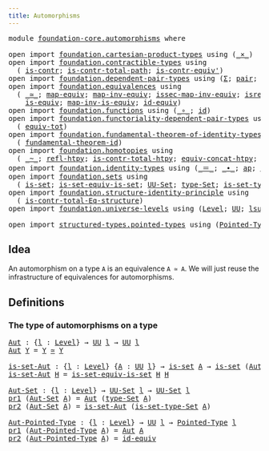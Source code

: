 ```yaml
---
title: Automorphisms
---
```


<pre class="Agda"><a id="39" class="Keyword">module</a> <a id="46" href="foundation-core.automorphisms.html" class="Module">foundation-core.automorphisms</a> <a id="76" class="Keyword">where</a>

<a id="83" class="Keyword">open</a> <a id="88" class="Keyword">import</a> <a id="95" href="foundation.cartesian-product-types.html" class="Module">foundation.cartesian-product-types</a> <a id="130" class="Keyword">using</a> <a id="136" class="Symbol">(</a><a id="137" href="foundation-core.cartesian-product-types.html#590" class="Function Operator">_×_</a><a id="140" class="Symbol">)</a>
<a id="142" class="Keyword">open</a> <a id="147" class="Keyword">import</a> <a id="154" href="foundation.contractible-types.html" class="Module">foundation.contractible-types</a> <a id="184" class="Keyword">using</a>
  <a id="192" class="Symbol">(</a> <a id="194" href="foundation-core.contractible-types.html#1006" class="Function">is-contr</a><a id="202" class="Symbol">;</a> <a id="204" href="foundation-core.contractible-types.html#2046" class="Function">is-contr-total-path</a><a id="223" class="Symbol">;</a> <a id="225" href="foundation-core.contractible-types.html#3813" class="Function">is-contr-equiv&#39;</a><a id="240" class="Symbol">)</a>
<a id="242" class="Keyword">open</a> <a id="247" class="Keyword">import</a> <a id="254" href="foundation.dependent-pair-types.html" class="Module">foundation.dependent-pair-types</a> <a id="286" class="Keyword">using</a> <a id="292" class="Symbol">(</a><a id="293" href="foundation-core.dependent-pair-types.html#515" class="Record">Σ</a><a id="294" class="Symbol">;</a> <a id="296" href="foundation-core.dependent-pair-types.html#588" class="InductiveConstructor">pair</a><a id="300" class="Symbol">;</a> <a id="302" href="foundation-core.dependent-pair-types.html#605" class="Field">pr1</a><a id="305" class="Symbol">;</a> <a id="307" href="foundation-core.dependent-pair-types.html#617" class="Field">pr2</a><a id="310" class="Symbol">)</a>
<a id="312" class="Keyword">open</a> <a id="317" class="Keyword">import</a> <a id="324" href="foundation.equivalences.html" class="Module">foundation.equivalences</a> <a id="348" class="Keyword">using</a>
  <a id="356" class="Symbol">(</a> <a id="358" href="foundation-core.equivalences.html#1621" class="Function Operator">_≃_</a><a id="361" class="Symbol">;</a> <a id="363" href="foundation-core.equivalences.html#1821" class="Function">map-equiv</a><a id="372" class="Symbol">;</a> <a id="374" href="foundation-core.equivalences.html#5036" class="Function">map-inv-equiv</a><a id="387" class="Symbol">;</a> <a id="389" href="foundation-core.equivalences.html#5119" class="Function">issec-map-inv-equiv</a><a id="408" class="Symbol">;</a> <a id="410" href="foundation-core.equivalences.html#5251" class="Function">isretr-map-inv-equiv</a><a id="430" class="Symbol">;</a>
    <a id="436" href="foundation-core.equivalences.html#1556" class="Function">is-equiv</a><a id="444" class="Symbol">;</a> <a id="446" href="foundation-core.equivalences.html#4187" class="Function">map-inv-is-equiv</a><a id="462" class="Symbol">;</a> <a id="464" href="foundation-core.equivalences.html#2494" class="Function">id-equiv</a><a id="472" class="Symbol">)</a>
<a id="474" class="Keyword">open</a> <a id="479" class="Keyword">import</a> <a id="486" href="foundation.functions.html" class="Module">foundation.functions</a> <a id="507" class="Keyword">using</a> <a id="513" class="Symbol">(</a><a id="514" href="foundation-core.functions.html#420" class="Function Operator">_∘_</a><a id="517" class="Symbol">;</a> <a id="519" href="foundation-core.functions.html#322" class="Function">id</a><a id="521" class="Symbol">)</a>
<a id="523" class="Keyword">open</a> <a id="528" class="Keyword">import</a> <a id="535" href="foundation.functoriality-dependent-pair-types.html" class="Module">foundation.functoriality-dependent-pair-types</a> <a id="581" class="Keyword">using</a>
  <a id="589" class="Symbol">(</a> <a id="591" href="foundation-core.functoriality-dependent-pair-types.html#7267" class="Function">equiv-tot</a><a id="600" class="Symbol">)</a>
<a id="602" class="Keyword">open</a> <a id="607" class="Keyword">import</a> <a id="614" href="foundation.fundamental-theorem-of-identity-types.html" class="Module">foundation.fundamental-theorem-of-identity-types</a> <a id="663" class="Keyword">using</a>
  <a id="671" class="Symbol">(</a> <a id="673" href="foundation-core.fundamental-theorem-of-identity-types.html#1894" class="Function">fundamental-theorem-id</a><a id="695" class="Symbol">)</a>
<a id="697" class="Keyword">open</a> <a id="702" class="Keyword">import</a> <a id="709" href="foundation.homotopies.html" class="Module">foundation.homotopies</a> <a id="731" class="Keyword">using</a>
  <a id="739" class="Symbol">(</a> <a id="741" href="foundation-core.homotopies.html#1249" class="Function Operator">_~_</a><a id="744" class="Symbol">;</a> <a id="746" href="foundation-core.homotopies.html#1368" class="Function">refl-htpy</a><a id="755" class="Symbol">;</a> <a id="757" href="foundation.homotopies.html#3155" class="Function">is-contr-total-htpy</a><a id="776" class="Symbol">;</a> <a id="778" href="foundation.homotopies.html#6187" class="Function">equiv-concat-htpy</a><a id="795" class="Symbol">;</a> <a id="797" href="foundation-core.homotopies.html#3211" class="Function">right-unit-htpy</a><a id="812" class="Symbol">)</a>
<a id="814" class="Keyword">open</a> <a id="819" class="Keyword">import</a> <a id="826" href="foundation.identity-types.html" class="Module">foundation.identity-types</a> <a id="852" class="Keyword">using</a> <a id="858" class="Symbol">(</a><a id="859" href="foundation-core.identity-types.html#1865" class="Function Operator">_＝_</a><a id="862" class="Symbol">;</a> <a id="864" href="foundation-core.identity-types.html#2425" class="Function Operator">_∙_</a><a id="867" class="Symbol">;</a> <a id="869" href="foundation-core.identity-types.html#4003" class="Function">ap</a><a id="871" class="Symbol">;</a> <a id="873" href="foundation-core.identity-types.html#1820" class="InductiveConstructor">refl</a><a id="877" class="Symbol">;</a> <a id="879" href="foundation-core.identity-types.html#3074" class="Function">right-unit</a><a id="889" class="Symbol">)</a>
<a id="891" class="Keyword">open</a> <a id="896" class="Keyword">import</a> <a id="903" href="foundation.sets.html" class="Module">foundation.sets</a> <a id="919" class="Keyword">using</a>
  <a id="927" class="Symbol">(</a> <a id="929" href="foundation-core.sets.html#1113" class="Function">is-set</a><a id="935" class="Symbol">;</a> <a id="937" href="foundation.sets.html#4785" class="Function">is-set-equiv-is-set</a><a id="956" class="Symbol">;</a> <a id="958" href="foundation-core.sets.html#1190" class="Function">UU-Set</a><a id="964" class="Symbol">;</a> <a id="966" href="foundation-core.sets.html#1304" class="Function">type-Set</a><a id="974" class="Symbol">;</a> <a id="976" href="foundation-core.sets.html#1355" class="Function">is-set-type-Set</a><a id="991" class="Symbol">)</a>
<a id="993" class="Keyword">open</a> <a id="998" class="Keyword">import</a> <a id="1005" href="foundation.structure-identity-principle.html" class="Module">foundation.structure-identity-principle</a> <a id="1045" class="Keyword">using</a>
  <a id="1053" class="Symbol">(</a> <a id="1055" href="foundation.structure-identity-principle.html#1355" class="Function">is-contr-total-Eq-structure</a><a id="1082" class="Symbol">)</a>
<a id="1084" class="Keyword">open</a> <a id="1089" class="Keyword">import</a> <a id="1096" href="foundation.universe-levels.html" class="Module">foundation.universe-levels</a> <a id="1123" class="Keyword">using</a> <a id="1129" class="Symbol">(</a><a id="1130" href="Agda.Primitive.html#597" class="Postulate">Level</a><a id="1135" class="Symbol">;</a> <a id="1137" href="foundation-core.universe-levels.html#235" class="Primitive">UU</a><a id="1139" class="Symbol">;</a> <a id="1141" href="Agda.Primitive.html#780" class="Primitive">lsuc</a><a id="1145" class="Symbol">;</a> <a id="1147" href="Agda.Primitive.html#810" class="Primitive Operator">_⊔_</a><a id="1150" class="Symbol">)</a>

<a id="1153" class="Keyword">open</a> <a id="1158" class="Keyword">import</a> <a id="1165" href="structured-types.pointed-types.html" class="Module">structured-types.pointed-types</a> <a id="1196" class="Keyword">using</a> <a id="1202" class="Symbol">(</a><a id="1203" href="structured-types.pointed-types.html#383" class="Function">Pointed-Type</a><a id="1215" class="Symbol">)</a>
</pre>
## Idea

An automorphism on a type `A` is an equivalence `A ≃ A`. We will just reuse the infrastructure of equivalences for automorphisms.

## Definitions

### The type of automorphisms on a type

<pre class="Agda"><a id="Aut"></a><a id="1427" href="foundation-core.automorphisms.html#1427" class="Function">Aut</a> <a id="1431" class="Symbol">:</a> <a id="1433" class="Symbol">{</a><a id="1434" href="foundation-core.automorphisms.html#1434" class="Bound">l</a> <a id="1436" class="Symbol">:</a> <a id="1438" href="Agda.Primitive.html#597" class="Postulate">Level</a><a id="1443" class="Symbol">}</a> <a id="1445" class="Symbol">→</a> <a id="1447" href="foundation-core.universe-levels.html#235" class="Primitive">UU</a> <a id="1450" href="foundation-core.automorphisms.html#1434" class="Bound">l</a> <a id="1452" class="Symbol">→</a> <a id="1454" href="foundation-core.universe-levels.html#235" class="Primitive">UU</a> <a id="1457" href="foundation-core.automorphisms.html#1434" class="Bound">l</a>
<a id="1459" href="foundation-core.automorphisms.html#1427" class="Function">Aut</a> <a id="1463" href="foundation-core.automorphisms.html#1463" class="Bound">Y</a> <a id="1465" class="Symbol">=</a> <a id="1467" href="foundation-core.automorphisms.html#1463" class="Bound">Y</a> <a id="1469" href="foundation-core.equivalences.html#1621" class="Function Operator">≃</a> <a id="1471" href="foundation-core.automorphisms.html#1463" class="Bound">Y</a>

<a id="is-set-Aut"></a><a id="1474" href="foundation-core.automorphisms.html#1474" class="Function">is-set-Aut</a> <a id="1485" class="Symbol">:</a> <a id="1487" class="Symbol">{</a><a id="1488" href="foundation-core.automorphisms.html#1488" class="Bound">l</a> <a id="1490" class="Symbol">:</a> <a id="1492" href="Agda.Primitive.html#597" class="Postulate">Level</a><a id="1497" class="Symbol">}</a> <a id="1499" class="Symbol">{</a><a id="1500" href="foundation-core.automorphisms.html#1500" class="Bound">A</a> <a id="1502" class="Symbol">:</a> <a id="1504" href="foundation-core.universe-levels.html#235" class="Primitive">UU</a> <a id="1507" href="foundation-core.automorphisms.html#1488" class="Bound">l</a><a id="1508" class="Symbol">}</a> <a id="1510" class="Symbol">→</a> <a id="1512" href="foundation-core.sets.html#1113" class="Function">is-set</a> <a id="1519" href="foundation-core.automorphisms.html#1500" class="Bound">A</a> <a id="1521" class="Symbol">→</a> <a id="1523" href="foundation-core.sets.html#1113" class="Function">is-set</a> <a id="1530" class="Symbol">(</a><a id="1531" href="foundation-core.automorphisms.html#1427" class="Function">Aut</a> <a id="1535" href="foundation-core.automorphisms.html#1500" class="Bound">A</a><a id="1536" class="Symbol">)</a>
<a id="1538" href="foundation-core.automorphisms.html#1474" class="Function">is-set-Aut</a> <a id="1549" href="foundation-core.automorphisms.html#1549" class="Bound">H</a> <a id="1551" class="Symbol">=</a> <a id="1553" href="foundation.sets.html#4785" class="Function">is-set-equiv-is-set</a> <a id="1573" href="foundation-core.automorphisms.html#1549" class="Bound">H</a> <a id="1575" href="foundation-core.automorphisms.html#1549" class="Bound">H</a>

<a id="Aut-Set"></a><a id="1578" href="foundation-core.automorphisms.html#1578" class="Function">Aut-Set</a> <a id="1586" class="Symbol">:</a> <a id="1588" class="Symbol">{</a><a id="1589" href="foundation-core.automorphisms.html#1589" class="Bound">l</a> <a id="1591" class="Symbol">:</a> <a id="1593" href="Agda.Primitive.html#597" class="Postulate">Level</a><a id="1598" class="Symbol">}</a> <a id="1600" class="Symbol">→</a> <a id="1602" href="foundation-core.sets.html#1190" class="Function">UU-Set</a> <a id="1609" href="foundation-core.automorphisms.html#1589" class="Bound">l</a> <a id="1611" class="Symbol">→</a> <a id="1613" href="foundation-core.sets.html#1190" class="Function">UU-Set</a> <a id="1620" href="foundation-core.automorphisms.html#1589" class="Bound">l</a>
<a id="1622" href="foundation-core.dependent-pair-types.html#605" class="Field">pr1</a> <a id="1626" class="Symbol">(</a><a id="1627" href="foundation-core.automorphisms.html#1578" class="Function">Aut-Set</a> <a id="1635" href="foundation-core.automorphisms.html#1635" class="Bound">A</a><a id="1636" class="Symbol">)</a> <a id="1638" class="Symbol">=</a> <a id="1640" href="foundation-core.automorphisms.html#1427" class="Function">Aut</a> <a id="1644" class="Symbol">(</a><a id="1645" href="foundation-core.sets.html#1304" class="Function">type-Set</a> <a id="1654" href="foundation-core.automorphisms.html#1635" class="Bound">A</a><a id="1655" class="Symbol">)</a>
<a id="1657" href="foundation-core.dependent-pair-types.html#617" class="Field">pr2</a> <a id="1661" class="Symbol">(</a><a id="1662" href="foundation-core.automorphisms.html#1578" class="Function">Aut-Set</a> <a id="1670" href="foundation-core.automorphisms.html#1670" class="Bound">A</a><a id="1671" class="Symbol">)</a> <a id="1673" class="Symbol">=</a> <a id="1675" href="foundation-core.automorphisms.html#1474" class="Function">is-set-Aut</a> <a id="1686" class="Symbol">(</a><a id="1687" href="foundation-core.sets.html#1355" class="Function">is-set-type-Set</a> <a id="1703" href="foundation-core.automorphisms.html#1670" class="Bound">A</a><a id="1704" class="Symbol">)</a>

<a id="Aut-Pointed-Type"></a><a id="1707" href="foundation-core.automorphisms.html#1707" class="Function">Aut-Pointed-Type</a> <a id="1724" class="Symbol">:</a> <a id="1726" class="Symbol">{</a><a id="1727" href="foundation-core.automorphisms.html#1727" class="Bound">l</a> <a id="1729" class="Symbol">:</a> <a id="1731" href="Agda.Primitive.html#597" class="Postulate">Level</a><a id="1736" class="Symbol">}</a> <a id="1738" class="Symbol">→</a> <a id="1740" href="foundation-core.universe-levels.html#235" class="Primitive">UU</a> <a id="1743" href="foundation-core.automorphisms.html#1727" class="Bound">l</a> <a id="1745" class="Symbol">→</a> <a id="1747" href="structured-types.pointed-types.html#383" class="Function">Pointed-Type</a> <a id="1760" href="foundation-core.automorphisms.html#1727" class="Bound">l</a>
<a id="1762" href="foundation-core.dependent-pair-types.html#605" class="Field">pr1</a> <a id="1766" class="Symbol">(</a><a id="1767" href="foundation-core.automorphisms.html#1707" class="Function">Aut-Pointed-Type</a> <a id="1784" href="foundation-core.automorphisms.html#1784" class="Bound">A</a><a id="1785" class="Symbol">)</a> <a id="1787" class="Symbol">=</a> <a id="1789" href="foundation-core.automorphisms.html#1427" class="Function">Aut</a> <a id="1793" href="foundation-core.automorphisms.html#1784" class="Bound">A</a>
<a id="1795" href="foundation-core.dependent-pair-types.html#617" class="Field">pr2</a> <a id="1799" class="Symbol">(</a><a id="1800" href="foundation-core.automorphisms.html#1707" class="Function">Aut-Pointed-Type</a> <a id="1817" href="foundation-core.automorphisms.html#1817" class="Bound">A</a><a id="1818" class="Symbol">)</a> <a id="1820" class="Symbol">=</a> <a id="1822" href="foundation-core.equivalences.html#2494" class="Function">id-equiv</a>
</pre>